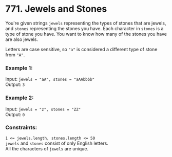 # 771. Jewels and Stones  
  
You're given strings ```jewels``` representing the types of stones that are jewels, and ```stones``` representing the stones you have. Each character in ```stones``` is a type of stone you have. You want to know how many of the stones you have are also jewels.  
  
Letters are case sensitive, so ```"a"``` is considered a different type of stone from ```"A"```.  
  
   
  
### **Example 1:**  
Input: ```jewels = "aA", stones = "aAAbbbb"```  
Output: ``3``  
  
### **Example 2:**  
Input: ```jewels = "z", stones = "ZZ"```  
Output: ```0```  
   
  
### **Constraints:**  
  
```1 <= jewels.length, stones.length <= 50```  
```jewels``` and ```stones``` consist of only English letters.  
All the characters of ```jewels``` are unique.  